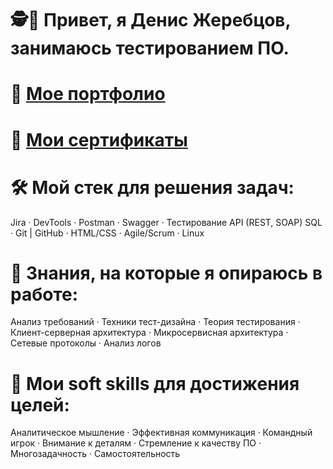 # 🕵️🐞 Привет, я Денис Жеребцов, занимаюсь тестированием ПО.

# 📁 [Мое портфолио](https://github.com/denjervu/qa-portfolio)

# 📜 [Мои сертификаты](https://github.com/denjervu/my_certificates)

# 🛠 Мой стек для решения задач:
Jira · DevTools · Postman · Swagger · Тестирование API (REST, SOAP) 
SQL · Git | GitHub · HTML/CSS · Agile/Scrum · Linux

# 🧠 Знания, на которые я опираюсь в работе: 
Анализ требований · Техники тест-дизайна · Теория тестирования · Клиент-серверная
архитектура · Микросервисная архитектура · Сетевые протоколы · Анализ логов

# 🎯 Мои soft skills для достижения целей:
Аналитическое мышление · Эффективная коммуникация · Командный игрок ·
Внимание к деталям · Стремление к качеству ПО · Многозадачность · Самостоятельность

